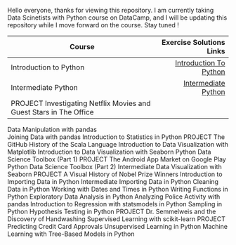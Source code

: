 Hello everyone, thanks for viewing this repository. I am currently taking Data Scinetists with Python course on DataCamp, and I will be updating this repository while I move forward on the course. Stay tuned !

| Course                                                                | Exercise Solutions Links      | 
|--------                                                               |-------------------:           |
| Introduction to Python                                                |      [Introduction To Python](https://github.com/aysenazakpinar/DataScientistWithPython/tree/main/IntroductionToPython)              |
| Intermediate Python                                                   | [Intermediate Python](https://github.com/aysenazakpinar/DataScientistWithPython/tree/main/IntermediatePython)                | 
| PROJECT Investigating Netflix Movies and Guest Stars in The Office    |                               | 
Data Manipulation with pandas	
Joining Data with pandas
Introduction to Statistics in Python
PROJECT The GitHub History of the Scala Language
Introduction to Data Visualization with Matplotlib
Introduction to Data Visualization with Seaborn
Python Data Science Toolbox (Part 1)
PROJECT The Android App Market on Google Play	
Python Data Science Toolbox (Part 2)
Intermediate Data Visualization with Seaborn
PROJECT A Visual History of Nobel Prize Winners
Introduction to Importing Data in Python
Intermediate Importing Data in Python
Cleaning Data in Python
Working with Dates and Times in Python
Writing Functions in Python
Exploratory Data Analysis in Python
Analyzing Police Activity with pandas
Introduction to Regression with statsmodels in Python
Sampling in Python
Hypothesis Testing in Python
PROJECT Dr. Semmelweis and the Discovery of Handwashing
Supervised Learning with scikit-learn
PROJECT Predicting Credit Card Approvals
Unsupervised Learning in Python
Machine Learning with Tree-Based Models in Python
